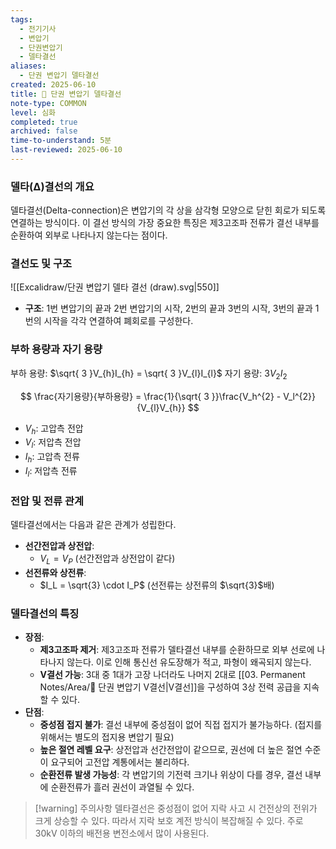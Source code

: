 ```yaml
---
tags:
  - 전기기사
  - 변압기
  - 단권변압기
  - 델타결선
aliases:
  - 단권 변압기 델타결선
created: 2025-06-10
title: 📝 단권 변압기 델타결선
note-type: COMMON
level: 심화
completed: true
archived: false
time-to-understand: 5분
last-reviewed: 2025-06-10
---
```


### 델타(Δ)결선의 개요
델타결선(Delta-connection)은 변압기의 각 상을 삼각형 모양으로 닫힌 회로가 되도록 연결하는 방식이다. 이 결선 방식의 가장 중요한 특징은 제3고조파 전류가 결선 내부를 순환하여 외부로 나타나지 않는다는 점이다.

### 결선도 및 구조
![[Excalidraw/단권 변압기 델타 결선 (draw).svg|550]]

- **구조**: 1번 변압기의 끝과 2번 변압기의 시작, 2번의 끝과 3번의 시작, 3번의 끝과 1번의 시작을 각각 연결하여 폐회로를 구성한다.

### 부하 용량과 자기 용량
부하 용량: $\sqrt{ 3 }V_{h}I_{h} = \sqrt{ 3 }V_{l}I_{l}$
자기 용량: $3V_{2}I_{2}$

$$
\frac{자기용량}{부하용량} = \frac{1}{\sqrt{ 3 }}\frac{V_h^{2} - V_l^{2}}{V_{l}V_{h}}
$$
- $V_h$: 고압측 전압
- $V_l$: 저압측 전압
- $I_h$: 고압측 전류
- $I_l$: 저압측 전류
### 전압 및 전류 관계
델타결선에서는 다음과 같은 관계가 성립한다.

- **선간전압과 상전압**:
    - $V_L = V_P$ (선간전압과 상전압이 같다)
- **선전류와 상전류**:
    - $I_L = \sqrt{3} \cdot I_P$ (선전류는 상전류의 $\sqrt{3}$배)

### 델타결선의 특징

- **장점**:
    - **제3고조파 제거**: 제3고조파 전류가 델타결선 내부를 순환하므로 외부 선로에 나타나지 않는다. 이로 인해 통신선 유도장해가 적고, 파형이 왜곡되지 않는다.
    - **V결선 가능**: 3대 중 1대가 고장 나더라도 나머지 2대로 [[03. Permanent Notes/Area/📝 단권 변압기 V결선|V결선]]을 구성하여 3상 전력 공급을 지속할 수 있다.
- **단점**:
    - **중성점 접지 불가**: 결선 내부에 중성점이 없어 직접 접지가 불가능하다. (접지를 위해서는 별도의 접지용 변압기 필요)
    - **높은 절연 레벨 요구**: 상전압과 선간전압이 같으므로, 권선에 더 높은 절연 수준이 요구되어 고전압 계통에서는 불리하다.
    - **순환전류 발생 가능성**: 각 변압기의 기전력 크기나 위상이 다를 경우, 결선 내부에 순환전류가 흘러 권선이 과열될 수 있다.

>[!warning] 주의사항
>델타결선은 중성점이 없어 지락 사고 시 건전상의 전위가 크게 상승할 수 있다. 따라서 지락 보호 계전 방식이 복잡해질 수 있다. 주로 30kV 이하의 배전용 변전소에서 많이 사용된다. 
